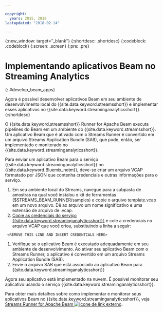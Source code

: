 ```yaml
---

copyright:
  years: 2015, 2018
lastupdated: "2018-02-14"

---
```


<!-- Attribute definitions -->
{:new_window: target="_blank"}
{:shortdesc: .shortdesc}
{:codeblock: .codeblock}
{:screen: .screen}
{:pre: .pre}

# Implementando aplicativos Beam no Streaming Analytics
{: #develop_beam_apps}

Agora é possível desenvolver aplicativos Beam em seu ambiente de desenvolvimento local do {{site.data.keyword.streamsshort}} e implementar esses aplicativos no {{site.data.keyword.streaminganalyticsshort}}.
{:shortdesc}

O {{site.data.keyword.streamsshort}} Runner for Apache Beam executa pipelines do Beam em um ambiente do {{site.data.keyword.streamsshort}}. Um aplicativo Beam que é ativado com o Streams Runner é convertido em um arquivo Streams Application Bundle (SAB), que pode, então, ser implementado e monitorado no {{site.data.keyword.streaminganalyticsshort}}.

Para enviar um aplicativo Beam para o serviço {{site.data.keyword.streaminganalyticsshort}} no {{site.data.keyword.Bluemix_notm}}, deve-se criar um arquivo VCAP formatado por JSON que contenha credenciais e outras informações para o serviço.

1. Em seu ambiente local do Streams, navegue para a subpasta de amostras na qual você instalou o kit de ferramentas ($STREAMS_BEAM_RUNNER/samples) e copie o arquivo template.vcap em um novo arquivo. Dê ao arquivo um nome significativo e uma extensão de arquivo de .vcap.
1. [Copie as credenciais do serviço {{site.data.keyword.streaminganalyticsshort}}](/docs/services/StreamingAnalytics/r_vcap_services.html) e cole a credenciais no arquivo VCAP que você criou, substituindo a linha a seguir:
```
 <REMOVE THIS LINE AND INSERT CREDENTIALS HERE>
 ```
1. Verifique se o aplicativo Beam é executado adequadamente em seu ambiente de desenvolvimento. Ao ativar seu aplicativo Beam com o Streams Runner, o aplicativo é convertido em um arquivo Streams Application Bundle (SAB).
1. Envie o arquivo SAB que está associado ao aplicativo Beam para {{site.data.keyword.streaminganalyticsshort}}

Agora seu aplicativo está implementado na nuvem. É possível monitorar seu aplicativo usando o serviço {{site.data.keyword.streaminganalyticsshort}}.

Para obter mais detalhes sobre como implementar e monitorar seus aplicativos Beam no {{site.data.keyword.streaminganalyticsshort}}, veja [Streams Runner for Apache Beam ![Ícone de link externo](../../icons/launch-glyph.svg "Ícone de link externo")](https://ibmstreams.github.io/streamsx.documentation/docs/beamrunner/beamrunner-1-intro/).
